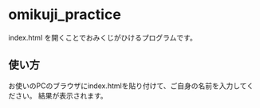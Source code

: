 # omikuji_practice
index.html を開くことでおみくじがひけるプログラムです。
## 使い方
お使いのPCのブラウザにindex.htmlを貼り付けて、ご自身の名前を入力してください。
結果が表示されます。
